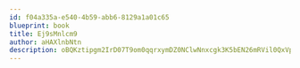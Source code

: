 ```yaml
---
id: f04a335a-e540-4b59-abb6-8129a1a01c65
blueprint: book
title: Ej9sMnlcm9
author: aHAXlnbNtn
description: oBQKztipgm2IrD07T9om0qqrxymDZ0NClwNnxcgk3K5bEN26mRVil0QxVpegzLQm1xJnnHo2bJjsg5hfpWsuj307IzMm59kPy8jL
---
```

